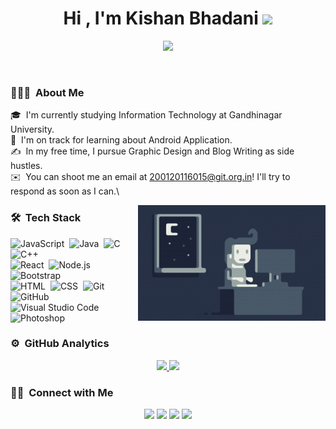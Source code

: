 
<h1 align="center"><b>Hi , I'm Kishan Bhadani </b><img src="https://media.giphy.com/media/hvRJCLFzcasrR4ia7z/giphy.gif" width="35"></h1>
<!--  -->
<p align="center">
  <a href="https://github.com/DenverCoder1/readme-typing-svg"><img src="https://readme-typing-svg.herokuapp.com?font=Time+New+Roman&color=cyan&size=25&center=true&vCenter=true&width=600&height=100&lines=Hello+Guys+!+..&hearts;++;Self-taught+Front-End+Developer,;Information+Technology+Student,;Active+Learner+Good+Listener,;Love+to+learn+new+Technology..<3"></a>
</p>


<br>

<!-- ## 👋 &nbsp;Hey there! I'm Aditya -->

### 👨🏻‍💻 &nbsp;About Me

🎓 &nbsp;I'm currently studying Information Technology at Gandhinagar University.\
🌱 &nbsp;I'm on track for learning about Android Application.\
✍️ &nbsp;In my free time, I pursue Graphic Design and Blog Writing as side hustles.\
✉️ &nbsp;You can shoot me an email at 200120116015@git.org.in! I'll try to respond as soon as I can.\

<img alt="Night Coding" src="https://raw.githubusercontent.com/AVS1508/AVS1508/master/assets/Night-Coding.gif" align="right"/>

### 🛠 &nbsp;Tech Stack


![JavaScript](https://img.shields.io/badge/-JavaScript-05122A?style=flat&logo=javascript)&nbsp;
![Java](https://img.shields.io/badge/-Java-05122A?style=flat&logo=Java&logoColor=FFA518)&nbsp;
![C](https://img.shields.io/badge/-C-05122A?style=flat&logo=C&logoColor=A8B9CC)&nbsp;
![C++](https://img.shields.io/badge/-C++-05122A?style=flat&logo=C%2B%2B&logoColor=00599C)\
![React](https://img.shields.io/badge/-React-05122A?style=flat&logo=react)&nbsp;
![Node.js](https://img.shields.io/badge/-Node.js-05122A?style=flat&logo=node.js)&nbsp;
![Bootstrap](https://img.shields.io/badge/-Bootstrap-05122A?style=flat&logo=bootstrap&logoColor=563D7C)\
![HTML](https://img.shields.io/badge/-HTML-05122A?style=flat&logo=HTML5)&nbsp;
![CSS](https://img.shields.io/badge/-CSS-05122A?style=flat&logo=CSS3&logoColor=1572B6)&nbsp;
![Git](https://img.shields.io/badge/-Git-05122A?style=flat&logo=git)&nbsp;
![GitHub](https://img.shields.io/badge/-GitHub-05122A?style=flat&logo=github)\
![Visual Studio Code](https://img.shields.io/badge/-Visual%20Studio%20Code-05122A?style=flat&logo=visual-studio-code&logoColor=007ACC)&nbsp;
![Photoshop](https://img.shields.io/badge/-Photoshop-05122A?style=flat&logo=adobe-photoshop)&nbsp;

### ⚙️ &nbsp;GitHub Analytics

<p align="center">
<a href="https://github.com/Kishanbhadani">
  <img height="180em" src="https://github-readme-stats-eight-theta.vercel.app/api?username=Kishanbhadani&show_icons=true&theme=algolia&include_all_commits=true&count_private=true"/>
  <img height="180em" src="https://github-readme-stats-eight-theta.vercel.app/api/top-langs/?username=Kishanbhadani&layout=compact&langs_count=8&theme=algolia"/>
</a>
</p>

### 🤝🏻 &nbsp;Connect with Me

<p align="center">
<!-- <a href="https://www.adityavsingh.com"><img src="https://img.shields.io/badge/-adityavsingh.com-3423A6?style=flat&logo=Google-Chrome&logoColor=white"/></a> -->
<a href="https://www.linkedin.com/in/bhadani-kishan-8a423a20a"><img src="https://img.shields.io/badge/-kishan%20bhadani%20-0077B5?style=flat&logo=Linkedin&logoColor=white"/></a>
<a href="mailto:200120116015@git.org.in"><img src="https://img.shields.io/badge/-200120116015@git.org.in-D14836?style=flat&logo=Gmail&logoColor=white"/></a>
<a href="https://www.instagram.com/kishan__bhadani___/"><img src="https://img.shields.io/badge/-@kishan__bhadani___-E4405F?style=flat&logo=Instagram&logoColor=white"/></a>
<a href="https://www.facebook.com/profile.php?id=100055697590131&mibextid=ZbWKwL"><img src="https://img.shields.io/badge/-@kishanbhadani-1877F2?style=flat&logo=Facebook&logoColor=white"/></a>
</p>



<!---
Kishanbhadani/Kishanbhadani is a ✨ special ✨ repository because its `README.md` (this file) appears on your GitHub profile.
You can click the Preview link to tae a look at your changes.
--->
